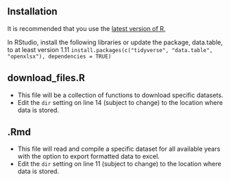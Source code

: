 ## Installation
It is recommended that you use the [latest version of R](https://cran.r-project.org/), 

In RStudio, install the following libraries or update the package, data.table, to at least version 1.11
``install.packages(c("tidyverse", "data.table", "openxlsx"), dependencies = TRUE)``

## download_files.R
- This file will be a collection of functions to download specific datasets. 
- Edit the `dir` setting on line 14 (subject to change) to the location where data is stored. 

## .Rmd
- This file will read and compile a specific dataset for all available years with the option to export formatted data to excel.
- Edit the `dir` setting on line 11 (subject to change) to the location where data is stored.

